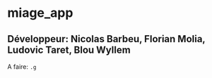 # miage_app
## Développeur: Nicolas Barbeu, Florian Molia, Ludovic Taret, Blou Wyllem
A faire:  `.g`
